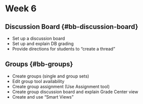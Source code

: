 # Week 6

## Discussion Board {#bb-discussion-board}

* Set up a discussion board
* Set up and explain DB grading
* Provide directions for students to “create a thread”

## Groups {#bb-groups}

* Create groups \(single and group sets\)
* Edit group tool availability
* Create group assignment \(Use Assignment tool\)
* Create group discussion board and explain Grade Center view
* Create and use “Smart Views”

